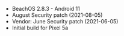 * BeachOS 2.8.3 - Android 11
* August Security patch (2021-08-05)
* Vendor: June Security patch (2021-06-05)
* Initial build for Pixel 5a